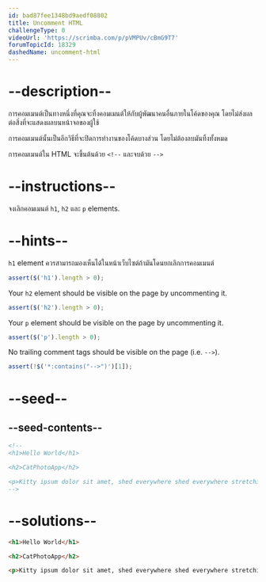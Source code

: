```yaml
---
id: bad87fee1348bd9aedf08802
title: Uncomment HTML
challengeType: 0
videoUrl: 'https://scrimba.com/p/pVMPUv/cBmG9T7'
forumTopicId: 18329
dashedName: uncomment-html
---
```


# --description--

การคอมเมนต์เป็นทางหนึ่งที่คุณจะทิ้งคอมเมนต์ให้กับผู้พัฒนาคนอื่นภายในโค้ดของคุณ โดยไม่ส่งผลต่อสิ่งที่จะแสดงผลบนหน้าจอของผู้ใช้

การคอมเมนต์นั้นเป็นอีกวิธีที่จะปิดการทำงานของโค้ดบางส่วน โดยไม่ต้องลบมันทิ้งทั้งหมด

การคอมเมนต์ใน HTML จะขึ้นต้นด้วย `<!--` และจบด้วย `-->`

# --instructions--

จงเลิกคอมเมนต์ `h1`, `h2` และ `p` elements.

# --hints--

`h1` element ควรสามารถมองเห็นได้ในหน้าเว็บไซต์ถ้ามันโดนยกเลิกการคอมเมนต์

```js
assert($('h1').length > 0);
```

Your `h2` element should be visible on the page by uncommenting it.

```js
assert($('h2').length > 0);
```

Your `p` element should be visible on the page by uncommenting it.

```js
assert($('p').length > 0);
```

No trailing comment tags should be visible on the page (i.e. `-->`).

```js
assert(!$('*:contains("-->")')[1]);
```

# --seed--

## --seed-contents--

```html
<!--
<h1>Hello World</h1>

<h2>CatPhotoApp</h2>

<p>Kitty ipsum dolor sit amet, shed everywhere shed everywhere stretching attack your ankles chase the red dot, hairball run catnip eat the grass sniff.</p>
-->
```

# --solutions--

```html
<h1>Hello World</h1>

<h2>CatPhotoApp</h2>

<p>Kitty ipsum dolor sit amet, shed everywhere shed everywhere stretching attack your ankles chase the red dot, hairball run catnip eat the grass sniff.</p>
```
